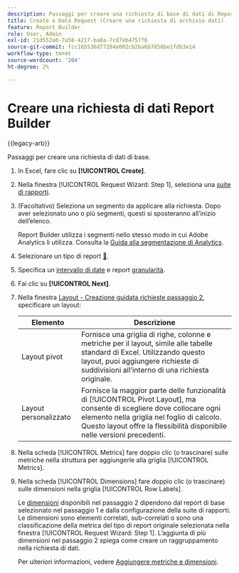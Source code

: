 ```yaml
---
description: Passaggi per creare una richiesta di base di dati di Report Builder.
title: Create a Data Request (Creare una richiesta di archivio dati)
feature: Report Builder
role: User, Admin
exl-id: 21d552a0-7a58-4217-ba8a-7c87eb4757f6
source-git-commit: fcc165536d77284e002cb2ba6b7856be1fdb3e14
workflow-type: tm+mt
source-wordcount: '264'
ht-degree: 2%

---
```


# Creare una richiesta di dati Report Builder

{{legacy-arb}}

Passaggi per creare una richiesta di dati di base.

1. In Excel, fare clic su **[!UICONTROL Create]**.
1. Nella finestra [!UICONTROL Request Wizard: Step 1], seleziona una [suite di rapporti](/help/analyze/legacy-report-builder/data-requests/selecting-report-suites/t-select-report-suites.md).
1. (Facoltativo) Seleziona un segmento da applicare alla richiesta. Dopo aver selezionato uno o più segmenti, questi si sposteranno all’inizio dell’elenco.

   Report Builder utilizza i segmenti nello stesso modo in cui Adobe Analytics li utilizza. Consulta la [Guida alla segmentazione di Analytics](/help/components/segmentation/seg-home.md).
1. Selezionare un tipo di report [&#128279;](/help/analyze/legacy-report-builder/data-requests/c-report-types/select-report-types.md).
1. Specifica un [intervallo di date](/help/analyze/legacy-report-builder/data-requests/configuring-report-dates/custom-calendar.md) e report [granularità](/help/analyze/legacy-report-builder/data-requests/configuring-report-dates/granularity.md).
1. Fai clic su **[!UICONTROL Next]**.
1. Nella finestra [Layout - Creazione guidata richieste passaggio 2](/help/analyze/legacy-report-builder/layout/layout.md), specificare un layout:

   | Elemento | Descrizione |
   |---|---|
   | Layout pivot | Fornisce una griglia di righe, colonne e metriche per il layout, simile alle tabelle standard di Excel. Utilizzando questo layout, puoi aggiungere richieste di suddivisioni all’interno di una richiesta originale. |
   | Layout personalizzato | Fornisce la maggior parte delle funzionalità di [!UICONTROL Pivot Layout], ma consente di scegliere dove collocare ogni elemento nella griglia nel foglio di calcolo. Questo layout offre la flessibilità disponibile nelle versioni precedenti. |

1. Nella scheda [!UICONTROL Metrics] fare doppio clic (o trascinare) sulle metriche nella struttura per aggiungerle alla griglia [!UICONTROL Metrics].
1. Nella scheda [!UICONTROL Dimensions] fare doppio clic (o trascinare) sulle dimensioni nella griglia [!UICONTROL Row Labels].

   Le [dimensioni](/help/analyze/report-builder/filter-dimensions.md) disponibili nel passaggio 2 dipendono dal report di base selezionato nel passaggio 1 e dalla configurazione della suite di rapporti. Le dimensioni sono elementi correlati, sub-correlati o sono una classificazione della metrica del tipo di report originale selezionata nella finestra [!UICONTROL Request Wizard: Step 1]. L’aggiunta di più dimensioni nel passaggio 2 spiega come creare un raggruppamento nella richiesta di dati.

   Per ulteriori informazioni, vedere [Aggiungere metriche e dimensioni](/help/analyze/legacy-report-builder/layout/c-metrics-dimensions/t-add-metrics-and-dimensions.md).
